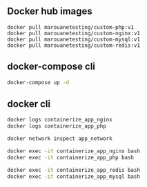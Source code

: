 ## Docker hub images
```
docker pull marouanetesting/custom-php:v1
docker pull marouanetesting/custom-nginx:v1
docker pull marouanetesting/custom-mysql:v1
docker pull marouanetesting/custom-redis:v1

```
## docker-compose cli

```sh
docker-compose up -d
```

## docker cli

```sh
docker logs containerize_app_nginx
docker logs containerize_app_php

docker network inspect app_network

docker exec -it containerize_app_nginx bash
docker exec -it containerize_app_php bash

docker exec -it containerize_app_redis bash
docker exec -it containerize_app_mysql bash
```
